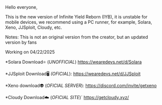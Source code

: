 Hello everyone,

This is the new version of Infinite Yield Reborn (IYB), it is unstable for mobile devices, we recommend using a PC runner, for example, Solara, Xeno, JJSploit, Cloudy, etc.

Notes: This is not an original version from the creator, but an updated version by fans

Working on 04/22/2025


*Solara Download⭐ (*UNOFFICIAL*)
https://wearedevs.net/d/Solara

*JJSploit Download🖥️ *(OFICIAL*):
https://wearedevs.net/d/JJSploit

*Xeno download👽 (*OFICIAL SERVER*):
https://discord.com/invite/getxeno

*Cloudy Download☁️ (*OFICIAL SITE*)´
https://getcloudy.xyz/
